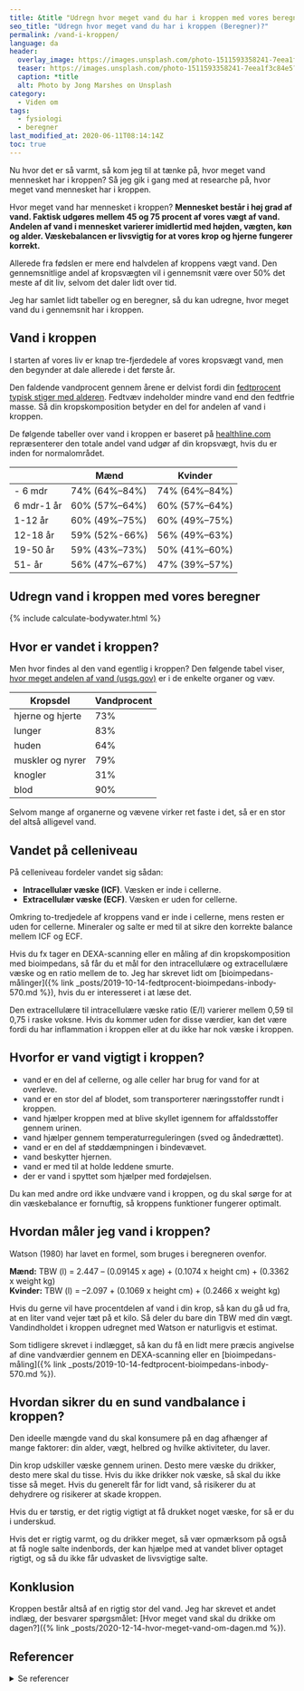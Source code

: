 ```yaml
---
title: &title "Udregn hvor meget vand du har i kroppen med vores beregner? 🚰"
seo_title: "Udregn hvor meget vand du har i kroppen (Beregner)?"
permalink: /vand-i-kroppen/
language: da
header:
  overlay_image: https://images.unsplash.com/photo-1511593358241-7eea1f3c84e5?ixlib=rb-1.2.1&ixid=eyJhcHBfaWQiOjEyMDd9&auto=format&fit=crop&w=1200&q=5
  teaser: https://images.unsplash.com/photo-1511593358241-7eea1f3c84e5?ixlib=rb-1.2.1&ixid=eyJhcHBfaWQiOjEyMDd9&auto=format&fit=crop&w=400&q=5
  caption: *title
  alt: Photo by Jong Marshes on Unsplash
category:
  - Viden om
tags:
  - fysiologi
  - beregner
last_modified_at: 2020-06-11T08:14:14Z
toc: true
---
```


Nu hvor det er så varmt, så kom jeg til at tænke på, hvor meget vand mennesket har i kroppen? Så jeg gik i gang med at researche på, hvor meget vand mennesket har i kroppen.

Hvor meget vand har mennesket i kroppen? **Mennesket består i høj grad af vand. Faktisk udgøres mellem 45 og 75 procent af vores vægt af vand. Andelen af vand i mennesket varierer imidlertid med højden, vægten, køn og alder. Væskebalancen er livsvigtig for at vores krop og hjerne fungerer korrekt.**

Allerede fra fødslen er mere end halvdelen af kroppens vægt vand. Den gennemsnitlige andel af kropsvægten vil i gennemsnit være over 50% det meste af dit liv, selvom det daler lidt over tid.

Jeg har samlet lidt tabeller og en beregner, så du kan udregne, hvor meget vand du i gennemsnit har i kroppen.

## Vand i kroppen

I starten af vores liv er knap tre-fjerdedele af vores kropsvægt vand, men den begynder at dale allerede i det første år.

Den faldende vandprocent gennem årene er delvist fordi din [fedtprocent typisk stiger med alderen](/fedtprocent-normer/). Fedtvæv indeholder mindre vand end den fedtfrie masse. Så din kropskomposition betyder en del for andelen af vand i kroppen.

De følgende tabeller over vand i kroppen er baseret på [healthline.com](https://www.healthline.com/health/body-water-percentage#body-water-charts) repræsenterer den totale andel vand udgør af din kropsvægt, hvis du er inden for normalområdet.

| | Mænd | Kvinder |
|-|-|-|
| - 6 mdr | 74% (64%–84%) | 74% (64%–84%) |
| 6 mdr-1 år | 60% (57%–64%) | 60% (57%–64%) |
| 1-12 år | 60% (49%–75%) | 60% (49%–75%) |
| 12-18 år | 59% (52%-66%) | 56% (49%–63%) |
| 19-50 år | 59% (43%–73%) | 50% (41%–60%) |
| 51- år | 56% (47%–67%) | 47% (39%–57%) |

## Udregn vand i kroppen med vores beregner

{% include calculate-bodywater.html %}

## Hvor er vandet i kroppen?

Men hvor findes al den vand egentlig i kroppen? Den følgende tabel viser, [hvor meget andelen af vand (usgs.gov)](https://www.usgs.gov/special-topic/water-science-school/science/water-you-water-and-human-body) er i de enkelte organer og væv.

| Kropsdel         | Vandprocent |
|------------------|-------------|
| hjerne og hjerte | 73%         |
| lunger           | 83%         |
| huden            | 64%         |
| muskler og nyrer | 79%         |
| knogler          | 31%         |
| blod             | 90%         |

Selvom mange af organerne og vævene virker ret faste i det, så er en stor del altså alligevel vand.

## Vandet på celleniveau

På celleniveau fordeler vandet sig sådan:

- **Intracellulær væske (ICF)**. Væsken er inde i cellerne.
- **Extracellulær væske (ECF)**. Væsken er uden for cellerne.

Omkring to-tredjedele af kroppens vand er inde i cellerne, mens resten er uden for cellerne. Mineraler og salte er med til at sikre den korrekte balance mellem ICF og ECF.

Hvis du fx tager en DEXA-scanning eller en måling af din kropskomposition med bioimpedans, så får du et mål for den intracellulære og extracellulære væske og en ratio mellem de to. Jeg har skrevet lidt om [bioimpedans-målinger]({% link _posts/2019-10-14-fedtprocent-bioimpedans-inbody-570.md %}), hvis du er interesseret i at læse det.

Den extracellulære til intracellulære væske ratio (E/I) varierer mellem 0,59 til 0,75 i raske voksne. Hvis du kommer uden for disse værdier, kan det være fordi du har inflammation i kroppen eller at du ikke har nok væske i kroppen.

## Hvorfor er vand vigtigt i kroppen?

- vand er en del af cellerne, og alle celler har brug for vand for at overleve.
- vand er en stor del af blodet, som transporterer næringsstoffer rundt i kroppen.
- vand hjælper kroppen med at blive skyllet igennem for affaldsstoffer gennem urinen.
- vand hjælper gennem temperaturreguleringen (sved og åndedrættet).
- vand er en del af støddæmpningen i bindevævet.
- vand beskytter hjernen.
- vand er med til at holde leddene smurte.
- der er vand i spyttet som hjælper med fordøjelsen.

Du kan med andre ord ikke undvære vand i kroppen, og du skal sørge for at din væskebalance er fornuftig, så kroppens funktioner fungerer optimalt.

## Hvordan måler jeg vand i kroppen?

Watson (1980) har lavet en formel, som bruges i beregneren ovenfor.

**Mænd:** TBW (l) = 2.447 – (0.09145 x age) + (0.1074 x height cm) + (0.3362 x weight kg)  
**Kvinder:** TBW (l) = –2.097 + (0.1069 x height cm) + (0.2466 x weight kg)

Hvis du gerne vil have procentdelen af vand i din krop, så kan du gå ud fra, at en liter vand vejer tæt på et kilo. Så deler du bare din TBW med din vægt. Vandindholdet i kroppen udregnet med Watson er naturligvis et estimat.

Som tidligere skrevet i indlægget, så kan du få en lidt mere præcis angivelse af dine vandværdier gennem en DEXA-scanning eller en [bioimpedans-måling]({% link _posts/2019-10-14-fedtprocent-bioimpedans-inbody-570.md %}).

## Hvordan sikrer du en sund vandbalance i kroppen?

Den ideelle mængde vand du skal konsumere på en dag afhænger af mange faktorer: din alder, vægt, helbred og hvilke aktiviteter, du laver.

Din krop udskiller væske gennem urinen. Desto mere væske du drikker, desto mere skal du tisse. Hvis du ikke drikker nok væske, så skal du ikke tisse så meget. Hvis du generelt får for lidt vand, så risikerer du at dehydrere og risikerer at skade kroppen.

Hvis du er tørstig, er det rigtig vigtigt at få drukket noget væske, for så er du i underskud.

Hvis det er rigtig varmt, og du drikker meget, så vær opmærksom på også at få nogle salte indenbords, der kan hjælpe med at vandet bliver optaget rigtigt, og så du ikke får udvasket de livsvigtige salte.

## Konklusion

Kroppen består altså af en rigtig stor del vand. Jeg har skrevet et andet indlæg, der besvarer spørgsmålet: [Hvor meget vand skal du drikke om dagen?]({% link _posts/2020-12-14-hvor-meget-vand-om-dagen.md %}).

## Referencer

<details markdown="1">
  <summary>Se referencer</summary>

- Lee, Jee Young, Han Sung Ryu, Sung Soo Yoon, Eun Hye Kim, og Seong Woo Yoon. 2019. “Extracellular-to-Intracellular Fluid Volume Ratio as a Prognostic Factor for Survival in Patients With Metastatic Cancer”. Integrative Cancer Therapies 18 (maj). <https://doi.org/10.1177/1534735419847285>.
- Watson, P. E., I. D. Watson, og R. D. Batt. 1980. “Total Body Water Volumes for Adult Males and Females Estimated from Simple Anthropometric Measurements”. The American Journal of Clinical Nutrition 33 (1): 27–39. <https://doi.org/10.1093/ajcn/33.1.27>.
- [What Is the Average (and Ideal) Percentage of Water in Your Body?](https://www.healthline.com/health/body-water-percentage#maintenance)
</details>
